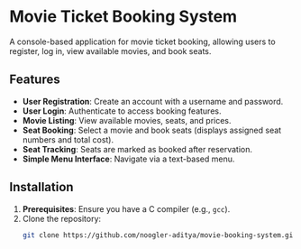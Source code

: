 # Movie Ticket Booking System

A console-based application for movie ticket booking, allowing users to register, log in, view available movies, and book seats.

## Features

- **User Registration**: Create an account with a username and password.
- **User Login**: Authenticate to access booking features.
- **Movie Listing**: View available movies, seats, and prices.
- **Seat Booking**: Select a movie and book seats (displays assigned seat numbers and total cost).
- **Seat Tracking**: Seats are marked as booked after reservation.
- **Simple Menu Interface**: Navigate via a text-based menu.

## Installation

1. **Prerequisites**: Ensure you have a C compiler (e.g., `gcc`).
2. Clone the repository:
   ```bash
   git clone https://github.com/noogler-aditya/movie-booking-system.git
